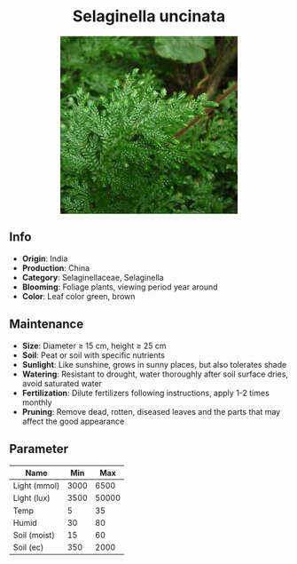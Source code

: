 <h1 align='center'>Selaginella uncinata</h1>
<p align="center">
    <img 
        align='center'
        width='320'
        src="../images/selaginella uncinata.png" 
        alt='Selaginella uncinata' />
</p>

## Info

 - **Origin**: India
 - **Production**: China
 - **Category**: Selaginellaceae, Selaginella
 - **Blooming**: Foliage plants, viewing period year around
 - **Color**: Leaf color green, brown

## Maintenance

 - **Size**: Diameter ≥ 15 cm, height ≥ 25 cm
 - **Soil**: Peat or soil with specific nutrients
 - **Sunlight**: Like sunshine, grows in sunny places, but also tolerates shade
 - **Watering**: Resistant to drought, water thoroughly after soil surface dries, avoid saturated water
 - **Fertilization**: Dilute fertilizers following instructions, apply 1-2 times monthly
 - **Pruning**: Remove dead, rotten, diseased leaves and the parts that may affect the good appearance

## Parameter

| Name         | Min  | Max   |
|--------------|------|-------|
| Light (mmol) | 3000 | 6500  |
| Light (lux)  | 3500 | 50000 |
| Temp         | 5    | 35    |
| Humid        | 30   | 80    |
| Soil (moist) | 15   | 60    |
| Soil (ec)    | 350  | 2000  |